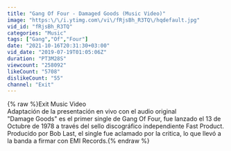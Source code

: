 ```yaml
---
title: "Gang Of Four - Damaged Goods (Music Video)"
image: "https:\/\/i.ytimg.com\/vi\/fRjsBh_R3TQ\/hqdefault.jpg"
vid_id: "fRjsBh_R3TQ"
categories: "Music"
tags: ["Gang","Of","Four"]
date: "2021-10-16T20:31:30+03:00"
vid_date: "2019-07-19T01:05:06Z"
duration: "PT3M28S"
viewcount: "258092"
likeCount: "5708"
dislikeCount: "55"
channel: "Exit"
---
```

{% raw %}Exit Music Video<br />Adaptación de la presentación en vivo con el audio original<br />&quot;Damage Goods&quot; es el primer single de Gang Of Four, fue lanzado el 13 de Octubre de 1978 a través del sello discográfico independiente Fast Product. Producido por Bob Last, el single fue aclamado por la critica, lo que llevó a la banda a firmar con EMI Records.{% endraw %}
